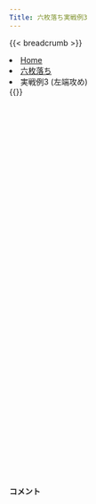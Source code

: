 ```yaml
---
Title: 六枚落ち実戦例3
---
```

{{< breadcrumb >}}
  <li class="breadcrumb-item"><a href="/shogi-beginners/">Home</a></li>
  <li class="breadcrumb-item"><a href="/shogi-beginners/6mai/">六枚落ち</a></li>
  <li class="breadcrumb-item active" aria-current="page">実戦例3 (左端攻め)</li>
{{</ breadcrumb >}}
<div class="row">
  <div class="col-lg-1"></div>
  <div class="col-sm" tabindex="-1">
    <script id="example-kif" type="kif">
手合割：六枚落ち
下手：下手
上手：上手
手数----指手---------消費時間--
*<ruby>左端<rt>ひだりはし</rt></ruby><ruby>攻<rt>せ</rt></ruby>めの<ruby>勝<rt>か</rt></ruby>ち<ruby>方<rt>かた</rt></ruby>をおぼえましょう。
*<div class="text-center"><img class="img-fluid pt-3 w-50" src="/shogi-beginners/img/cat16.webp"></div>
   1 ３二金(41)
   2 ７六歩(77)
   3 ７二金(61)
   4 ６六角(88)
   5 ８二銀(71)
   6 ９六歩(97)
   7 ７四歩(73)
   8 ９五歩(96)
   9 ８四歩(83)
*<ruby>歩<rt>ふ</rt></ruby>を<ruby>犠牲<rt>ぎせい</rt></ruby>にした<ruby>受<rt>う</rt></ruby>けです。
  10 同　角(66)
*<ruby>角<rt>かく</rt></ruby>の<ruby>利<rt>き</rt></ruby>きがないと<ruby>攻<rt>せ</rt></ruby>めはつながりません。☗<ruby>同角<rt>どうかく</rt></ruby>の<ruby>一手<rt>いって</rt></ruby>です。
  11 ５二玉(51)
  12 ６六角(84)
  13 ６四歩(63)
  14 ５六歩(57)
*<ruby>角<rt>かく</rt></ruby>の<ruby>利<rt>き</rt></ruby>きを９<ruby>筋<rt>すじ</rt></ruby>に<ruby>残<rt>のこ</rt></ruby>す<ruby>大事<rt>だいじ</rt></ruby>な<ruby>一手<rt>いって</rt></ruby>です。
  15 ８三金(72)
*<ruby>金銀<rt>きんぎん</rt></ruby>で<ruby>端<rt>はし</rt></ruby>を<ruby>強<rt>つよ</rt></ruby>く<ruby>受<rt>う</rt></ruby>けています。それでも☗<ruby>９七<rt>きゅうなな</rt></ruby><ruby>香<rt>きょう</rt></ruby>〜☗<ruby>９八<rt>きゅうはち</rt></ruby><ruby>飛<rt>ひ</rt></ruby>〜☗<ruby>９四<rt>きゅうよん</rt></ruby><ruby>歩<rt>ふ</rt></ruby>とすれば<ruby>端<rt>はし</rt></ruby><ruby>攻<rt>せ</rt></ruby>めは<ruby>成功<rt>せいこう</rt></ruby>するのですが、ほかの<ruby>手<rt>て</rt></ruby>を<ruby>考<rt>かんが</rt></ruby>えてみましょう。
  16 ８六歩(87)
*<ruby>守<rt>まも</rt></ruby>りの<ruby>歩<rt>ふ</rt></ruby>がいなくなったのを<ruby>見<rt>み</rt></ruby>て８<ruby>筋<rt>すじ</rt></ruby>から<ruby>攻<rt>せ</rt></ruby>めるのがいい<ruby>手<rt>て</rt></ruby>です。<ruby>端<rt>はし</rt></ruby><ruby>攻<rt>せ</rt></ruby>めは<ruby>香車<rt>きょうしゃ</rt></ruby>を<ruby>渡<rt>わた</rt></ruby>してしまうぶん、やや<ruby>損<rt>そん</rt></ruby>です。
  17 ４二銀(31)
  18 ８五歩(86)
  19 ７三銀(82)
  20 ８八飛(28)
  21 ５四歩(53)
  22 ８四歩(85)
  23 同　銀(73)
*<ruby>問題<rt>もんだい</rt></ruby>: <ruby>次<rt>つぎ</rt></ruby>の<ruby>手<rt>て</rt></ruby>を<ruby>考<rt>かんが</rt></ruby>えてみましょう。
*<div><img class="img-fluid" src="/shogi-beginners/img/cat2.webp"></div>
  24 同　角(66)
*<ruby>角<rt>かく</rt></ruby>と<ruby>金銀<rt>きんぎん</rt></ruby>を<ruby>交換<rt>こうかん</rt></ruby>して<ruby>攻<rt>せ</rt></ruby>めるのがいい<ruby>手<rt>て</rt></ruby>です。<ruby>金銀<rt>きんぎん</rt></ruby>2<ruby>枚<rt>まい</rt></ruby>は<ruby>角<rt>かく</rt></ruby>1<ruby>枚<rt>まい</rt></ruby>よりすこし<ruby>得<rt>とく</rt></ruby>とおぼえておきましょう。
  25 同　金(83)
  26 同　飛(88)
  27 ４四歩(43)
  28 ８二飛成(84)
  29 ４三玉(52)
*<ruby>問題<rt>もんだい</rt></ruby>: <ruby>次<rt>つぎ</rt></ruby>の<ruby>手<rt>て</rt></ruby>を<ruby>考<rt>かんが</rt></ruby>えてみましょう。<ruby>難問<rt>なんもん</rt></ruby>。
*<div><img class="img-fluid" src="/shogi-beginners/img/cat2.webp"></div>
  30 ３六歩(37)
*☗<ruby>５二銀<rt>ごーにーぎん</rt></ruby>と<ruby>打<rt>う</rt></ruby>ちたくなるところですが、☖<ruby>３四<rt>さんよん</rt></ruby><ruby>玉<rt>ぎょく</rt></ruby>☗<ruby>３六<rt>さんろく</rt></ruby><ruby>歩<rt>ふ</rt></ruby>☖<ruby>２四<rt>にーよん</rt></ruby><ruby>歩<rt>ふ</rt></ruby>とされて<ruby>意外<rt>いがい</rt></ruby>とつかまりません。
*先に☗<ruby>３六<rt>さんろく</rt></ruby><ruby>歩<rt>ふ</rt></ruby>として☖<ruby>２四<rt>にーよん</rt></ruby><ruby>歩<rt>ふ</rt></ruby>を<ruby>指<rt>さ</rt></ruby>させないようにします。
  31 ３一金(32)
  32 ５二銀打
  33 ３二玉(43)
*<ruby>問題<rt>もんだい</rt></ruby>: <ruby>次<rt>つぎ</rt></ruby>の<ruby>手<rt>て</rt></ruby>を<ruby>考<rt>かんが</rt></ruby>えてみましょう。<ruby>難問<rt>なんもん</rt></ruby>。
*<div><img class="img-fluid" src="/shogi-beginners/img/cat2.webp"></div>
  34 ４一金打
*<ruby>決<rt>き</rt></ruby>め<ruby>手<rt>て</rt></ruby>です。☖<ruby>同金<rt>どうきん</rt></ruby>は☗<ruby>同銀<rt>どうぎん</rt></ruby><ruby>歩成<rt>ふなり</rt></ruby>で<ruby>決次<rt>き</rt></ruby>まっていることを<ruby>確認<rt>かくにん</rt></ruby>してください。
  35 ３四歩(33)
  36 ３一金(41)
  37 同　銀(42)
  38 ４三金打
  39 ２一玉(32)
  40 ４一銀成(52)
  41 ５七金打
  42 ３一成銀(41)
  43 １一玉(21)
  44 １二銀打
  45 投了
*<a href="/shogi-beginners/6mai/example4/">
*<ruby>次<rt>つぎ</rt></ruby>の<ruby>棋譜<rt>きふ</rt></ruby>を<ruby>見<rt>み</rt></ruby>よう！
*<div class="text-center"><img class="img-fluid pt-3 w-50" src="/shogi-beginners/img/cat1.webp"></div></a>
まで44手で下手の勝ち
    </script>
    <svg id="example" xmlns="http://www.w3.org/2000/svg" viewBox="0,0,400,540"></svg>
  </div>
  <div class="col-sm">
    <h4 class="pt-3">コメント</h4>
    <div id="comment"></div>
  </div>
  <div class="col-lg-1"></div>
</div>
